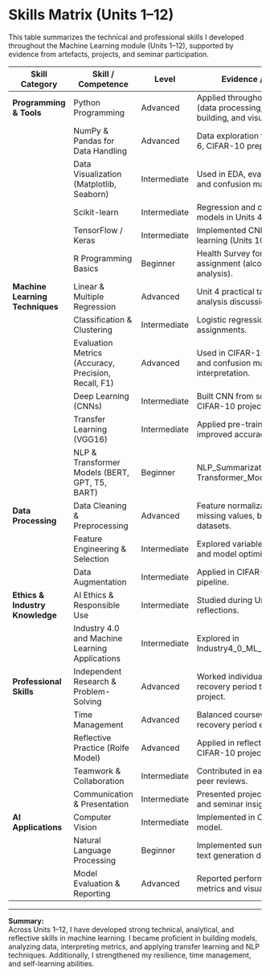 # Skills Matrix (Units 1–12)

This table summarizes the technical and professional skills I developed throughout the Machine Learning module (Units 1–12), supported by evidence from artefacts, projects, and seminar participation.

| Skill Category                 | Skill / Competence                                       | Level        | Evidence / Artefact                                                                 |
|--------------------------------|----------------------------------------------------------|---------------|--------------------------------------------------------------------------------------|
| **Programming & Tools**        | Python Programming                                       | Advanced      | Applied throughout all units (data processing, model building, and visualization).  |
|                                | NumPy & Pandas for Data Handling                         | Advanced      | Data exploration tasks (Units 1–6, CIFAR-10 preprocessing).                         |
|                                | Data Visualization (Matplotlib, Seaborn)                 | Intermediate  | Used in EDA, evaluation plots, and confusion matrices.                              |
|                                | Scikit-learn                                             | Intermediate  | Regression and classification models in Units 4–6.                                  |
|                                | TensorFlow / Keras                                       | Intermediate  | Implemented CNN and transfer learning (Units 10–12).                                |
|                                | R Programming Basics                                     | Beginner      | Health Survey for England assignment (alcohol use analysis).                        |
| **Machine Learning Techniques**| Linear & Multiple Regression                             | Advanced      | Unit 4 practical tasks and analysis discussions.                                    |
|                                | Classification & Clustering                              | Intermediate  | Logistic regression, K-means assignments.                                           |
|                                | Evaluation Metrics (Accuracy, Precision, Recall, F1)     | Advanced      | Used in CIFAR-10 evaluation and confusion matrix interpretation.                    |
|                                | Deep Learning (CNNs)                                     | Intermediate  | Built CNN from scratch in CIFAR-10 project.                                         |
|                                | Transfer Learning (VGG16)                                | Intermediate  | Applied pre-trained model for improved accuracy.                                    |
|                                | NLP & Transformer Models (BERT, GPT, T5, BART)           | Beginner      | NLP_Summarization_Project and Transformer_Models_Review.                            |
| **Data Processing**            | Data Cleaning & Preprocessing                            | Advanced      | Feature normalization, handling missing values, balancing datasets.                 |
|                                | Feature Engineering & Selection                          | Intermediate  | Explored variable importance and model optimization.                                |
|                                | Data Augmentation                                        | Intermediate  | Applied in CIFAR-10 training pipeline.                                              |
| **Ethics & Industry Knowledge**| AI Ethics & Responsible Use                              | Intermediate  | Studied during Units 10–12 reflections.                                             |
|                                | Industry 4.0 and Machine Learning Applications            | Intermediate  | Explored in Industry4_0_ML_Case_Study.md.                                           |
| **Professional Skills**        | Independent Research & Problem-Solving                   | Advanced      | Worked individually during recovery period to complete project.                     |
|                                | Time Management                                          | Advanced      | Balanced coursework and recovery period efficiently.                               |
|                                | Reflective Practice (Rolfe Model)                        | Advanced      | Applied in reflective report for CIFAR-10 project.                                  |
|                                | Teamwork & Collaboration                                 | Intermediate  | Contributed in earlier units and peer reviews.                                      |
|                                | Communication & Presentation                             | Intermediate  | Presented project summaries and seminar insights.                                   |
| **AI Applications**            | Computer Vision                                          | Intermediate  | Implemented in CIFAR-10 CNN model.                                                  |
|                                | Natural Language Processing                              | Beginner      | Implemented summarization and text generation demos.                                |
|                                | Model Evaluation & Reporting                             | Advanced      | Reported performance using metrics and visualizations.                              |

---

**Summary:**  
Across Units 1–12, I have developed strong technical, analytical, and reflective skills in machine learning. I became proficient in building models, analyzing data, interpreting metrics, and applying transfer learning and NLP techniques. Additionally, I strengthened my resilience, time management, and self-learning abilities.
